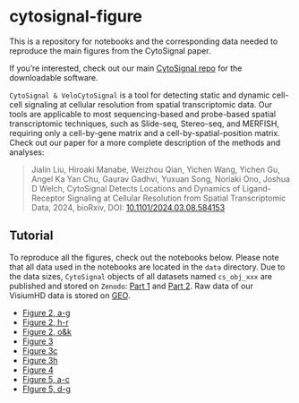 # cytosignal-figure

This is a repository for notebooks and the corresponding data needed to reproduce the main figures from the CytoSignal paper.

If you’re interested, check out our main [CytoSignal repo](https://github.com/welch-lab/cytosignal) for the downloadable software.

`CytoSignal & VeloCytoSignal` is a tool for detecting static and dynamic cell-cell signaling at cellular resolution from spatial transcriptomic data. Our tools are applicable to most sequencing-based and probe-based spatial transcriptomic techniques, such as Slide-seq, Stereo-seq, and MERFISH, requiring only a cell-by-gene matrix and a cell-by-spatial-position matrix.
Check out our paper for a more complete description of the methods and analyses:

>Jialin Liu, Hiroaki Manabe, Weizhou Qian, Yichen Wang, Yichen Gu, Angel Ka Yan Chu, Gaurav Gadhvi, Yuxuan Song, Noriaki Ono, Joshua D Welch, CytoSignal Detects Locations and Dynamics of Ligand-Receptor Signaling at Cellular Resolution from Spatial Transcriptomic Data, 2024, bioRxiv, DOI: [10.1101/2024.03.08.584153](https://doi.org/10.1101/2024.03.08.584153)

## Tutorial
To reproduce all the figures, check out the notebooks below. Please note that all data used in the notebooks are located in the `data` directory. Due to the data sizes, `CytoSignal` objects of all datasets named `cs_obj_xxx` are published and stored on `Zenodo`: [Part 1](https://doi.org/10.5281/zenodo.14934588) and [Part 2](https://doi.org/10.5281/zenodo.14941008). Raw data of our VisiumHD data is stored on [GEO](https://www.ncbi.nlm.nih.gov/geo/query/acc.cgi?acc=GSE291088).

* [Figure 2, a-g](https://htmlpreview.github.io/?https://github.com/skpalan/cytosignal-figure/blob/main/notebooks/Figure_2a-2g.html)
* [Figure 2, h-r](https://htmlpreview.github.io/?https://github.com/skpalan/cytosignal-figure/blob/main/notebooks/Figure_2h-2r.html)
* [Figure 2, o&k](https://htmlpreview.github.io/?https://github.com/skpalan/cytosignal-figure/blob/main/notebooks/Figure_2o&2k.html)
* [Figure 3](https://htmlpreview.github.io/?https://github.com/skpalan/cytosignal-figure/blob/main/notebooks/Figure_3.html)
* [Figure 3c](https://htmlpreview.github.io/?https://github.com/skpalan/cytosignal-figure/blob/main/notebooks/Figure_3c.html)
* [Figure 3h](https://htmlpreview.github.io/?https://github.com/skpalan/cytosignal-figure/blob/main/notebooks/Figure_3h.html)
* [Figure 4](https://htmlpreview.github.io/?https://github.com/skpalan/cytosignal-figure/blob/main/notebooks/Figure_4.html)
* [Figure 5, a-c](https://htmlpreview.github.io/?https://github.com/skpalan/cytosignal-figure/blob/main/notebooks/Figure_5a-5c.html)
* [FIgure 5, d-g](https://htmlpreview.github.io/?https://github.com/skpalan/cytosignal-figure/blob/main/notebooks/Figure_5d-g.html)
